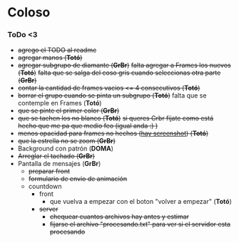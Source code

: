 # Coloso

### ToDo <3

- ~~agrego el TODO al readme~~
- ~~agregar manos (**Totó**)~~
- ~~agregar subgrupo de diamante (**GrBr**)~~ ~~falta agregar a Frames los nuevos (**Totó**)~~ ~~falta que se salga del coso gris cuando seleccionas otra parte (**GrBr**)~~
- ~~contar la cantidad de frames vacios <= 4 consecutivos (**Totó**)~~
- ~~borrar el grupo cuando se pinta un subgrupo (**Totó**)~~ falta que se contemple en Frames (**Totó**)
- ~~que se pinte el primer color (**GrBr**)~~
- ~~que se tachen los no blanco (**Totó**)~~ ~~si queres Grbr fijate como está hecho que me pa que medio feo (igual anda :) )~~
- ~~menos opacidad para frames no hechos ([hay screenshot](image/screenshot_opacidad.png)) (**Totó**)~~
- ~~que la estrella no se zoom (**GrBr**)~~
- Background con patrón (**DOMA**)
- ~~Arreglar el tachado (**GrBr**)~~
- Pantalla de mensajes (**GrBr**)
    - ~~preparar front~~
    - ~~formulario de envio de animación~~
    - countdown
        - front
            - que vuelva a empezar con el boton "volver a empezar" (**Totó**)
        - ~~server~~
            - ~~chequear cuantos archivos hay antes y estimar~~
            - ~~fijarse el archivo "procesando.txt" para ver si el servidor esta procesando~~

